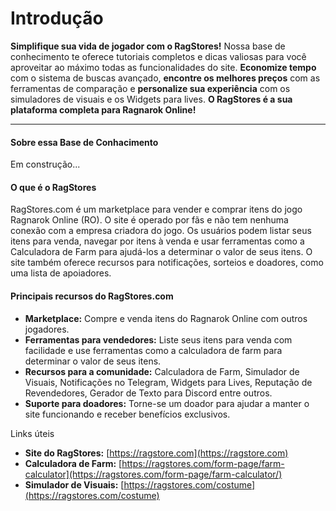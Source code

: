 # Introdução

**Simplifique sua vida de jogador com o RagStores!** Nossa base de conhecimento te oferece tutoriais completos e dicas valiosas para você aproveitar ao máximo todas as funcionalidades do site. **Economize tempo** com o sistema de buscas avançado, **encontre os melhores preços** com as ferramentas de comparação e **personalize sua experiência** com os simuladores de visuais e os Widgets para lives. **O RagStores é a sua plataforma completa para Ragnarok Online!**

***

#### Sobre essa Base de Conhacimento

Em construção...

#### O que é o RagStores

RagStores.com é um marketplace para vender e comprar itens do jogo Ragnarok Online (RO). O site é operado por fãs e não tem nenhuma conexão com a empresa criadora do jogo. Os usuários podem listar seus itens para venda, navegar por itens à venda e usar ferramentas como a Calculadora de Farm para ajudá-los a determinar o valor de seus itens. O site também oferece recursos para notificações, sorteios e doadores, como uma lista de apoiadores.

#### Principais recursos do RagStores.com

* **Marketplace:** Compre e venda itens do Ragnarok Online com outros jogadores.
* **Ferramentas para vendedores:** Liste seus itens para venda com facilidade e use ferramentas como a calculadora de farm para determinar o valor de seus itens.
* **Recursos para a comunidade:** Calculadora de Farm, Simulador de Visuais, Notificações no Telegram, Widgets para Lives, Reputação de Revendedores, Gerador de Texto para Discord entre outros.
* **Suporte para doadores:** Torne-se um doador para ajudar a manter o site funcionando e receber benefícios exclusivos.

Links úteis

* **Site do RagStores:** [https://ragstore.com](https://ragstore.com)
* **Calculadora de Farm:** [https://ragstores.com/form-page/farm-calculator](https://ragstores.com/form-page/farm-calculator/)
* **Simulador de Visuais:** [https://ragstores.com/costume](https://ragstores.com/costume)


